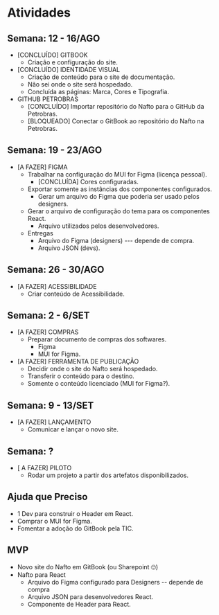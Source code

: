 # Atividades

## Semana: 12 - 16/AGO

* \[CONCLUÍDO] GITBOOK
  * Criação e configuração do site.
* \[CONCLUÍDO] IDENTIDADE VISUAL
  * Criação de conteúdo para o site de documentação.
  * Não sei onde o site será hospedado.
  * Concluída as páginas: Marca, Cores e Tipografia.
* GITHUB PETROBRAS
  * \[CONCLUÍDO] Importar repositório do Nafto para o GitHub da Petrobras.
  * \[BLOQUEADO] Conectar o GitBook ao repositório do Nafto na Petrobras.

## Semana: 19 - 23/AGO

* \[A FAZER] FIGMA
  * Trabalhar na configuração do MUI for Figma (licença pessoal).
    * \[CONCLUÍDA] Cores configuradas.
  * Exportar somente as instâncias dos componentes configurados.
    * Gerar um arquivo do Figma que poderia ser usado pelos designers.
  * Gerar o arquivo de configuração do tema para os componentes React.
    * Arquivo utilizados pelos desenvolvedores.
  * Entregas
    * Arquivo do Figma (designers) --- depende de compra.
    * Arquivo JSON (devs).

## Semana: 26 - 30/AGO

* \[A FAZER] ACESSIBILIDADE
  * Criar conteúdo de Acessibilidade.

## Semana: 2 - 6/SET

* \[A FAZER] COMPRAS
  * Preparar documento de compras dos softwares.
    * Figma
    * MUI for Figma.
* \[A FAZER] FERRAMENTA DE PUBLICAÇÃO
  * Decidir onde o site do Nafto será hospedado.
  * Transferir o conteúdo para o destino.
  * Somente o conteúdo licenciado (MUI for Figma?).

## Semana: 9 - 13/SET

* \[A FAZER] LANÇAMENTO
  * Comunicar e lançar o novo site.

## Semana: ?

* \[ A FAZER] PILOTO
  * Rodar um projeto a partir dos artefatos disponibilizados.

## Ajuda que Preciso

* 1 Dev para construir o Header em React.
* Comprar o MUI for Figma.
* Fomentar a adoção do GitBook pela TIC.

## MVP

* Novo site do Nafto em GitBook (ou Sharepoint 🙄)
* Nafto para React
  * Arquivo do Figma configurado para Designers -- depende de compra
  * Arquivo JSON para desenvolvedores React.
  * Componente de Header para React.

